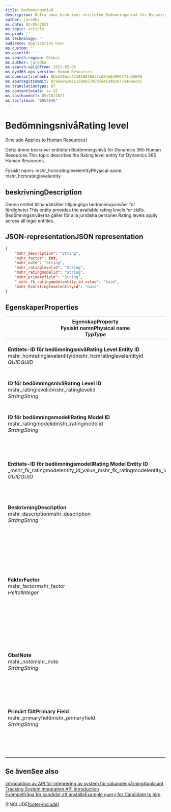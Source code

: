 ```yaml
---
title: Bedömningsnivå
description: Detta ämne beskriver entiteten Bedömningsnivå för Dynamics 365 Human Resources.
author: jaredha
ms.date: 02/05/2021
ms.topic: article
ms.prod: ''
ms.technology: ''
audience: Application User
ms.custom: ''
ms.assetid: ''
ms.search.region: Global
ms.author: jaredha
ms.search.validFrom: 2021-02-05
ms.dyn365.ops.version: Human Resources
ms.openlocfilehash: 8bbd10bcc47a928070da7cd82e6d996f71c65698
ms.sourcegitcommit: 879ee8a10e6158885795dce4b3db5077540eec41
ms.translationtype: HT
ms.contentlocale: sv-SE
ms.lasthandoff: 05/18/2021
ms.locfileid: "6054846"
---
```

# <a name="rating-level"></a><span data-ttu-id="8dbc5-103">Bedömningsnivå</span><span class="sxs-lookup"><span data-stu-id="8dbc5-103">Rating level</span></span>

[!include [Applies to Human Resources](../includes/applies-to-hr.md)]

<span data-ttu-id="8dbc5-104">Detta ämne beskriver entiteten Bedömningsnivå för Dynamics 365 Human Resources.</span><span class="sxs-lookup"><span data-stu-id="8dbc5-104">This topic describes the Rating level entity for Dynamics 365 Human Resources.</span></span>

<span data-ttu-id="8dbc5-105">Fysiskt namn: mshr_hcmratinglevelentity</span><span class="sxs-lookup"><span data-stu-id="8dbc5-105">Physical name: mshr_hcmratinglevelentity</span></span>

## <a name="description"></a><span data-ttu-id="8dbc5-106">beskrivning</span><span class="sxs-lookup"><span data-stu-id="8dbc5-106">Description</span></span>

<span data-ttu-id="8dbc5-107">Denna entitet tillhandahåller tillgängliga bedömningsnivåer för färdigheter.</span><span class="sxs-lookup"><span data-stu-id="8dbc5-107">This entity provides the available rating levels for skills.</span></span> <span data-ttu-id="8dbc5-108">Bedömningsnivåerna gäller för alla juridiska personer.</span><span class="sxs-lookup"><span data-stu-id="8dbc5-108">Rating levels apply across all legal entities.</span></span>

## <a name="json-representation"></a><span data-ttu-id="8dbc5-109">JSON-representation</span><span class="sxs-lookup"><span data-stu-id="8dbc5-109">JSON representation</span></span>

```json
{
    "mshr_description": "String",
    "mshr_factor": Int,
    "mshr_note": "String",
    "mshr_ratinglevelid": "String",
    "mshr_ratingmodelid": "String",
    "mshr_primaryfield": "String",
    "_mshr_fk_ratingmodelentity_id_value": "Guid",
    "mshr_hcmratinglevelentityid": "Guid"
}
```

## <a name="properties"></a><span data-ttu-id="8dbc5-110">Egenskaper</span><span class="sxs-lookup"><span data-stu-id="8dbc5-110">Properties</span></span>

| <span data-ttu-id="8dbc5-111">Egenskap</span><span class="sxs-lookup"><span data-stu-id="8dbc5-111">Property</span></span><br><span data-ttu-id="8dbc5-112">**Fysiskt namn**</span><span class="sxs-lookup"><span data-stu-id="8dbc5-112">**Physical name**</span></span><br><span data-ttu-id="8dbc5-113">**_Typ_**</span><span class="sxs-lookup"><span data-stu-id="8dbc5-113">**_Type_**</span></span> | <span data-ttu-id="8dbc5-114">Använd</span><span class="sxs-lookup"><span data-stu-id="8dbc5-114">Use</span></span> | <span data-ttu-id="8dbc5-115">beskrivning</span><span class="sxs-lookup"><span data-stu-id="8dbc5-115">Description</span></span> |
| --- | --- | --- |
| <span data-ttu-id="8dbc5-116">**Entitets-ID för bedömningsnivå**</span><span class="sxs-lookup"><span data-stu-id="8dbc5-116">**Rating Level Entity ID**</span></span><br><span data-ttu-id="8dbc5-117">mshr_hcmratinglevelentityid</span><span class="sxs-lookup"><span data-stu-id="8dbc5-117">mshr_hcmratinglevelentityid</span></span><br><span data-ttu-id="8dbc5-118">*GUID*</span><span class="sxs-lookup"><span data-stu-id="8dbc5-118">*GUID*</span></span> | <span data-ttu-id="8dbc5-119">Skrivskydd</span><span class="sxs-lookup"><span data-stu-id="8dbc5-119">Read-only</span></span><br><span data-ttu-id="8dbc5-120">Obligatoriskt</span><span class="sxs-lookup"><span data-stu-id="8dbc5-120">Required</span></span><br><span data-ttu-id="8dbc5-121">Systemgenererad</span><span class="sxs-lookup"><span data-stu-id="8dbc5-121">System-generated</span></span> | <span data-ttu-id="8dbc5-122">Systemgenererad, unik identifierare för nivån.</span><span class="sxs-lookup"><span data-stu-id="8dbc5-122">The system-generated unique identifier for the level.</span></span> |
| <span data-ttu-id="8dbc5-123">**ID för bedömningsnivå**</span><span class="sxs-lookup"><span data-stu-id="8dbc5-123">**Rating Level ID**</span></span><br><span data-ttu-id="8dbc5-124">mshr_ratinglevelid</span><span class="sxs-lookup"><span data-stu-id="8dbc5-124">mshr_ratinglevelid</span></span><br><span data-ttu-id="8dbc5-125">*Sträng*</span><span class="sxs-lookup"><span data-stu-id="8dbc5-125">*String*</span></span> | <span data-ttu-id="8dbc5-126">Skrivskydd</span><span class="sxs-lookup"><span data-stu-id="8dbc5-126">Read/write</span></span><br><span data-ttu-id="8dbc5-127">Obligatoriskt</span><span class="sxs-lookup"><span data-stu-id="8dbc5-127">Required</span></span> | <span data-ttu-id="8dbc5-128">Användarläsbar, unik identifierare för nivån.</span><span class="sxs-lookup"><span data-stu-id="8dbc5-128">User-readable unique identifier for the level.</span></span> |
| <span data-ttu-id="8dbc5-129">**ID för bedömningsmodell**</span><span class="sxs-lookup"><span data-stu-id="8dbc5-129">**Rating Model ID**</span></span><br><span data-ttu-id="8dbc5-130">mshr_ratingmodelid</span><span class="sxs-lookup"><span data-stu-id="8dbc5-130">mshr_ratingmodelid</span></span><br><span data-ttu-id="8dbc5-131">*Sträng*</span><span class="sxs-lookup"><span data-stu-id="8dbc5-131">*String*</span></span> | <span data-ttu-id="8dbc5-132">Skrivskydd</span><span class="sxs-lookup"><span data-stu-id="8dbc5-132">Read/write</span></span><br><span data-ttu-id="8dbc5-133">Obligatoriskt</span><span class="sxs-lookup"><span data-stu-id="8dbc5-133">Required</span></span> | <span data-ttu-id="8dbc5-134">Bedömningsmodellen som bedömningsnivån tillhör.</span><span class="sxs-lookup"><span data-stu-id="8dbc5-134">The rating model to which the rating level belongs.</span></span> |
| <span data-ttu-id="8dbc5-135">**Entitets-ID för bedömningsmodell**</span><span class="sxs-lookup"><span data-stu-id="8dbc5-135">**Rating Model Entity ID**</span></span><br><span data-ttu-id="8dbc5-136">_mshr_fk_ratingmodelentity_id_value</span><span class="sxs-lookup"><span data-stu-id="8dbc5-136">_mshr_fk_ratingmodelentity_id_value</span></span><br><span data-ttu-id="8dbc5-137">*GUID*</span><span class="sxs-lookup"><span data-stu-id="8dbc5-137">*GUID*</span></span> | <span data-ttu-id="8dbc5-138">Skrivskydd</span><span class="sxs-lookup"><span data-stu-id="8dbc5-138">Read-only</span></span><br><span data-ttu-id="8dbc5-139">Obligatoriskt</span><span class="sxs-lookup"><span data-stu-id="8dbc5-139">Required</span></span><br><span data-ttu-id="8dbc5-140">Sekundärnyckel: mshr_hcmratingmodelentityid för mshr_hcmratingmodelentity</span><span class="sxs-lookup"><span data-stu-id="8dbc5-140">Foreign key: mshr_hcmratingmodelentityid of mshr_hcmratingmodelentity</span></span> | <span data-ttu-id="8dbc5-141">Den systemgenererade identifieraren för den bedömningsmodell som bedömningsnivån tillhör.</span><span class="sxs-lookup"><span data-stu-id="8dbc5-141">The system-generated identifier for the rating model to which the rating level belongs.</span></span> |
| <span data-ttu-id="8dbc5-142">**Beskrivning**</span><span class="sxs-lookup"><span data-stu-id="8dbc5-142">**Description**</span></span><br><span data-ttu-id="8dbc5-143">mshr_description</span><span class="sxs-lookup"><span data-stu-id="8dbc5-143">mshr_description</span></span><br><span data-ttu-id="8dbc5-144">*Sträng*</span><span class="sxs-lookup"><span data-stu-id="8dbc5-144">*String*</span></span> | <span data-ttu-id="8dbc5-145">Skrivskydd</span><span class="sxs-lookup"><span data-stu-id="8dbc5-145">Read/write</span></span><br><span data-ttu-id="8dbc5-146">Obligatoriskt</span><span class="sxs-lookup"><span data-stu-id="8dbc5-146">Required</span></span> | <span data-ttu-id="8dbc5-147">Beskrivningen av bedömningsnivån.</span><span class="sxs-lookup"><span data-stu-id="8dbc5-147">The description of the rating level.</span></span> |
| <span data-ttu-id="8dbc5-148">**Faktor**</span><span class="sxs-lookup"><span data-stu-id="8dbc5-148">**Factor**</span></span><br><span data-ttu-id="8dbc5-149">mshr_factor</span><span class="sxs-lookup"><span data-stu-id="8dbc5-149">mshr_factor</span></span><br><span data-ttu-id="8dbc5-150">*Heltal*</span><span class="sxs-lookup"><span data-stu-id="8dbc5-150">*Integer*</span></span> | <span data-ttu-id="8dbc5-151">Skrivskydd</span><span class="sxs-lookup"><span data-stu-id="8dbc5-151">Read/write</span></span><br><span data-ttu-id="8dbc5-152">Obligatoriskt</span><span class="sxs-lookup"><span data-stu-id="8dbc5-152">Required</span></span> | <span data-ttu-id="8dbc5-153">Faktorn för bedömningsnivån.</span><span class="sxs-lookup"><span data-stu-id="8dbc5-153">The factor for the rating level.</span></span> <span data-ttu-id="8dbc5-154">När du jämför artiklar med olika bedömningsnivåer används faktorn till att normalisera poängen.</span><span class="sxs-lookup"><span data-stu-id="8dbc5-154">When you compare items with a different number of rating levels, the factor is used to normalize the scores.</span></span> <span data-ttu-id="8dbc5-155">Värdet måste vara ett heltal mellan 0 och 9.</span><span class="sxs-lookup"><span data-stu-id="8dbc5-155">The value must be an integer between 0 and 9.</span></span> |
| <span data-ttu-id="8dbc5-156">**Obs!**</span><span class="sxs-lookup"><span data-stu-id="8dbc5-156">**Note**</span></span><br><span data-ttu-id="8dbc5-157">mshr_note</span><span class="sxs-lookup"><span data-stu-id="8dbc5-157">mshr_note</span></span><br><span data-ttu-id="8dbc5-158">*Sträng*</span><span class="sxs-lookup"><span data-stu-id="8dbc5-158">*String*</span></span> | <span data-ttu-id="8dbc5-159">Skrivskydd</span><span class="sxs-lookup"><span data-stu-id="8dbc5-159">Read/write</span></span><br><span data-ttu-id="8dbc5-160">Valfritt</span><span class="sxs-lookup"><span data-stu-id="8dbc5-160">Optional</span></span> | <span data-ttu-id="8dbc5-161">Eventuella anteckningar som är kopplade till bedömningsnivån.</span><span class="sxs-lookup"><span data-stu-id="8dbc5-161">Any notes associated with the rating level.</span></span> |
| <span data-ttu-id="8dbc5-162">**Primärt fält**</span><span class="sxs-lookup"><span data-stu-id="8dbc5-162">**Primary Field**</span></span><br><span data-ttu-id="8dbc5-163">mshr_primaryfield</span><span class="sxs-lookup"><span data-stu-id="8dbc5-163">mshr_primaryfield</span></span><br><span data-ttu-id="8dbc5-164">*Sträng*</span><span class="sxs-lookup"><span data-stu-id="8dbc5-164">*String*</span></span> | <span data-ttu-id="8dbc5-165">Skrivskydd</span><span class="sxs-lookup"><span data-stu-id="8dbc5-165">Read-only</span></span><br><span data-ttu-id="8dbc5-166">Obligatoriskt</span><span class="sxs-lookup"><span data-stu-id="8dbc5-166">Required</span></span> | <span data-ttu-id="8dbc5-167">Fält som används som identifierare för entitetsposten.</span><span class="sxs-lookup"><span data-stu-id="8dbc5-167">Field to be used as an identifier of the entity record.</span></span> <span data-ttu-id="8dbc5-168">Kombination av bedömningsnivå-ID och bedömningsmodell-ID.</span><span class="sxs-lookup"><span data-stu-id="8dbc5-168">Combination of rating level ID and rating model ID.</span></span> |

## <a name="see-also"></a><span data-ttu-id="8dbc5-169">Se även</span><span class="sxs-lookup"><span data-stu-id="8dbc5-169">See also</span></span>

[<span data-ttu-id="8dbc5-170">Introduktion av API för integrering av system för sökandespårning</span><span class="sxs-lookup"><span data-stu-id="8dbc5-170">Applicant Tracking System integration API introduction</span></span>](hr-admin-integration-ats-api-introduction.md)<br>
[<span data-ttu-id="8dbc5-171">Exempelfråga för kandidat att anställa</span><span class="sxs-lookup"><span data-stu-id="8dbc5-171">Example query for Candidate to hire</span></span>](hr-admin-integration-ats-api-candidate-to-hire-example-query.md)



[!INCLUDE[footer-include](../includes/footer-banner.md)]
